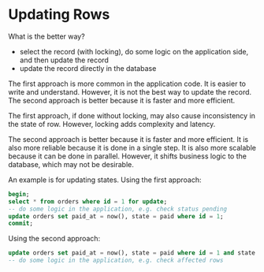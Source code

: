 # Updating Rows

What is the better way?

- select the record (with locking), do some logic on the application side, and then update the record
- update the record directly in the database

The first approach is more common in the application code. It is easier to write and understand. However, it is not the best way to update the record. The second approach is better because it is faster and more efficient.

The first approach, if done without locking, may also cause inconsistency in the state of row. However, locking adds complexity and latency.

The second approach is better because it is faster and more efficient. It is also more reliable because it is done in a single step. It is also more scalable because it can be done in parallel. However, it shifts business logic to the database, which may not be desirable.

An example is for updating states. Using the first approach:

```sql
begin;
select * from orders where id = 1 for update;
-- do some logic in the application, e.g. check status pending
update orders set paid_at = now(), state = paid where id = 1;
commit;
```

Using the second approach:

```sql
update orders set paid_at = now(), state = paid where id = 1 and state = pending;
-- do some logic in the application, e.g. check affected rows
```
